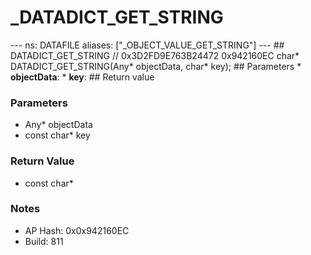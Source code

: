 # _DATADICT_GET_STRING

--- ns: DATAFILE aliases: ["_OBJECT_VALUE_GET_STRING"] --- ## DATADICT_GET_STRING  // 0x3D2FD9E763B24472 0x942160EC char* DATADICT_GET_STRING(Any* objectData, char* key);   ## Parameters * **objectData**: * **key**:  ## Return value

### Parameters
* Any* objectData
* const char* key

### Return Value
* const char*

### Notes
* AP Hash: 0x0x942160EC
* Build: 811

